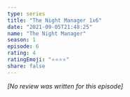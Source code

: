 ```yaml
---
type: series
title: "The Night Manager 1x6"
date: "2021-09-05T21:48:25"
name: "The Night Manager"
season: 1
episode: 6
rating: 4
ratingEmoji: "⭐️⭐️⭐️⭐️"
share: false
---
```


*[No review was written for this episode]*
